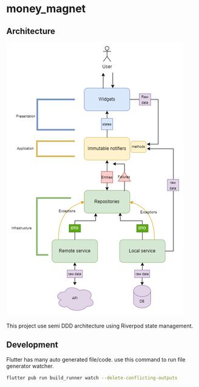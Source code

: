 # money_magnet

## Architecture

![architecture](https://github.com/muchlist/money-magnet-apps/blob/main/docs/architecture.png) 
 

This project use semi DDD architecture using Riverpod state management.

## Development  

Flutter has many auto generated file/code. use this command to run file generator watcher.

```bash
flutter pub run build_runner watch --delete-conflicting-outputs
```